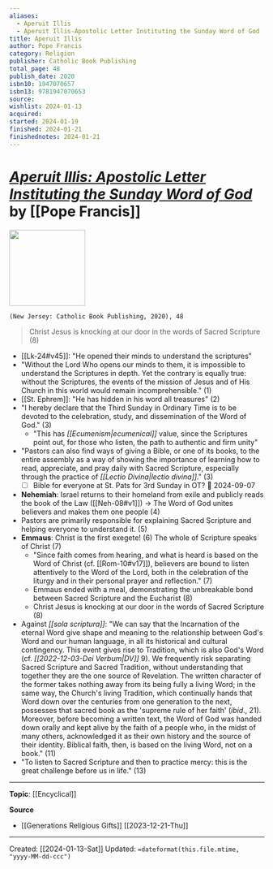 ```yaml
---
aliases:
  - Aperuit Illis
  - Aperuit Illis-Apostolic Letter Instituting the Sunday Word of God
title: Aperuit Illis
author: Pope Francis
category: Religion
publisher: Catholic Book Publishing
total_page: 48
publish_date: 2020
isbn10: 1947070657
isbn13: 9781947070653
source: 
wishlist: 2024-01-13
acquired: 
started: 2024-01-19
finished: 2024-01-21
finishednotes: 2024-01-21
---
```

# *[Aperuit Illis: Apostolic Letter Instituting the Sunday Word of God](https://www.vatican.va/content/francesco/en/motu_proprio/documents/papa-francesco-motu-proprio-20190930_aperuit-illis.html)* by [[Pope Francis]]

<img src="http://books.google.com/books/content?id=GZGVzAEACAAJ&printsec=frontcover&img=1&zoom=1&source=gbs_api" width=150>

`(New Jersey: Catholic Book Publishing, 2020), 48`

>Christ Jesus is knocking at our door in the words of Sacred Scripture (8)

- [[Lk-24#v45]]: "He opened their minds to understand the scriptures"
- "Without the Lord Who opens our minds to them, it is impossible to understand the Scriptures in depth. Yet the contrary is equally true: without the Scriptures, the events of the mission of Jesus and of His Church in this world would remain incomprehensible." (1)
- [[St. Ephrem]]: "He has hidden in his word all treasures" (2)
- "I hereby declare that the Third Sunday in Ordinary Time is to be devoted to the celebration, study, and dissemination of the Word of God." (3)
	- "This has *[[Ecumenism|ecumenical]]* value, since the Scriptures point out, for those who listen, the path to authentic and firm unity"
- "Pastors can also find ways of giving a Bible, or one of its books, to the entire assembly as a way of showing the importance of learning how to read, appreciate, and pray daily with Sacred Scripture, especially through the practice of *[[Lectio Divina|lectio divina]]*." (3)
	- [ ] Bible for everyone at St. Pats for 3rd Sunday in OT? 📅 2024-09-07
- **Nehemiah**: Israel returns to their homeland from exile and publicly reads the book of the Law ([[Neh-08#v1]]) → The Word of God unites believers and makes them one people (4)
- Pastors are primarily responsible for explaining Sacred Scripture and helping everyone to understand it. (5)
- **Emmaus**: Christ is the first exegete! (6) The whole of Scripture speaks of Christ (7)
	- "Since faith comes from hearing, and what is heard is based on the Word of Christ (cf. [[Rom-10#v17]]), believers are bound to listen attentively to the Word of the Lord, both in the celebration of the liturgy and in their personal prayer and reflection." (7)
	- Emmaus ended with a meal, demonstrating the unbreakable bond between Sacred Scripture and the Eucharist (8)
	- Christ Jesus is knocking at our door in the words of Sacred Scripture (8)
- Against *[[sola scriptura]]*: "We can say that the Incarnation of the eternal Word give shape and meaning to the relationship between God's Word and our human language, in all its historical and cultural contingency. This event gives rise to Tradition, which is also God's Word (cf. *[[2022-12-03-Dei Verbum|DV]]* 9). We frequently risk separating Sacred Scripture and Sacred Tradition, without understanding that together they are the one source of Revelation. The written character of the former takes nothing away from its being fully a living Word; in the same way, the Church's living Tradition, which continually hands that Word down over the centuries from one generation to the next, possesses that sacred book as the 'supreme rule of her faith' (*ibid*., 21). Moreover, before becoming a written text, the Word of God was handed down orally and kept alive by the faith of a people who, in the midst of many others, acknowledged it as their own history and the source of their identity. Biblical faith, then, is based on the living Word, not on a book." (11)
- "To listen to Sacred Scripture and then to practice mercy: this is the great challenge before us in life." (13)

--- 
**Topic**: [[Encyclical]]

**Source**
- [[Generations Religious Gifts]] [[2023-12-21-Thu]]

---
Created: [[2024-01-13-Sat]]
Updated: `=dateformat(this.file.mtime, "yyyy-MM-dd-ccc")`